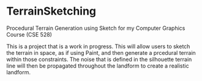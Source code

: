 # TerrainSketching
Procedural Terrain Generation using Sketch for my Computer Graphics Course (CSE 528)

This is a project that is a work in progress. This will allow users to sketch the terrain in space, as if using Paint, and then generate a prcedural terrain within those constraints. The noise that is defined in the silhouette terrain line will then be propagated throughout the landform to create a realistic landform.

